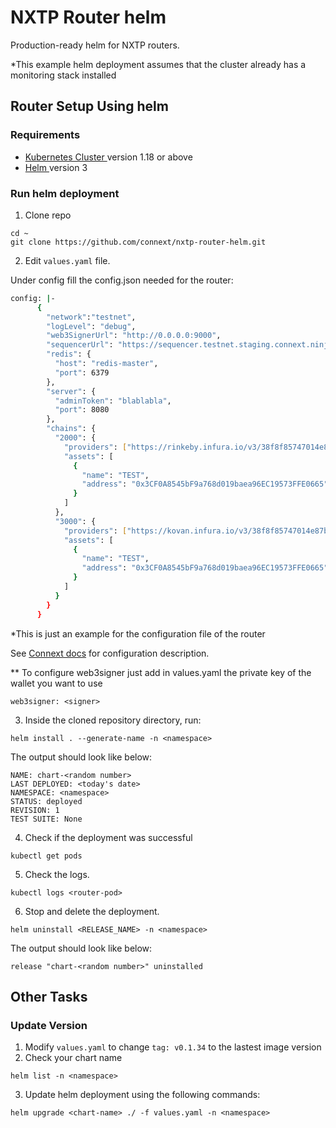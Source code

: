 # NXTP Router helm

Production-ready helm for NXTP routers.

*This example helm deployment assumes that the cluster already has a monitoring stack installed

## Router Setup Using helm

### Requirements

- [ Kubernetes Cluster ](https://kubernetes.io/) version 1.18 or above
- [ Helm ](https://helm.sh/docs/intro/install/) version 3

### Run helm deployment

1. Clone repo

```
cd ~
git clone https://github.com/connext/nxtp-router-helm.git
```


2.  Edit `values.yaml` file.

Under config fill the config.json needed for the router:

```sh
config: |-
      {
        "network":"testnet",
        "logLevel": "debug",
        "web3SignerUrl": "http://0.0.0.0:9000",
        "sequencerUrl": "https://sequencer.testnet.staging.connext.ninja",
        "redis": {
          "host": "redis-master",
          "port": 6379
        },
        "server": {
          "adminToken": "blablabla",
          "port": 8080
        },
        "chains": {
          "2000": {
            "providers": ["https://rinkeby.infura.io/v3/38f8f85747014e87b48035d84398a97c"],
            "assets": [
              {
                "name": "TEST",
                "address": "0x3CF0A8545bF9a768d019baea96EC19573FFE0665"
              }
            ]
          },
          "3000": {
            "providers": ["https://kovan.infura.io/v3/38f8f85747014e87b48035d84398a97c"],
            "assets": [
              {
                "name": "TEST",
                "address": "0x3CF0A8545bF9a768d019baea96EC19573FFE0665"
              }
            ]
          }
        }
      } 
```
*This is just an example for the configuration file of the router

See [Connext docs](https://docs.connext.network/Routers/Reference/configuration/) for configuration description.

** To configure web3signer just add in values.yaml the private key of the wallet you want to use
```
web3signer: <signer>
```

3. Inside the cloned repository directory, run:

```
helm install . --generate-name -n <namespace>
```

The output should look like below:
```
NAME: chart-<random number>
LAST DEPLOYED: <today's date>
NAMESPACE: <namespace>
STATUS: deployed
REVISION: 1
TEST SUITE: None
```

4. Check if the deployment was successful

```
kubectl get pods
```

5. Check the logs.

```
kubectl logs <router-pod>
```


6. Stop and delete the deployment.

```
helm uninstall <RELEASE_NAME> -n <namespace>
```

The output should look like below:
```
release "chart-<random number>" uninstalled
```

## Other Tasks


### Update Version

1. Modify `values.yaml` to change `tag: v0.1.34` to the lastest image version
2. Check your chart name

```
helm list -n <namespace>
```

3. Update helm deployment using the following commands:

```
helm upgrade <chart-name> ./ -f values.yaml -n <namespace>
```